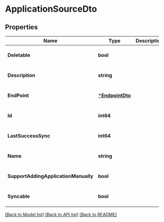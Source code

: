 # ApplicationSourceDto

## Properties
Name | Type | Description | Notes
------------ | ------------- | ------------- | -------------
**Deletable** | **bool** |  | [optional] [default to null]
**Description** | **string** |  | [optional] [default to null]
**EndPoint** | [***EndpointDto**](EndpointDto.md) |  | [optional] [default to null]
**Id** | **int64** |  | [optional] [default to null]
**LastSuccessSync** | **int64** |  | [optional] [default to null]
**Name** | **string** |  | [optional] [default to null]
**SupportAddingApplicationManually** | **bool** |  | [optional] [default to null]
**Syncable** | **bool** |  | [optional] [default to null]

[[Back to Model list]](../README.md#documentation-for-models) [[Back to API list]](../README.md#documentation-for-api-endpoints) [[Back to README]](../README.md)


